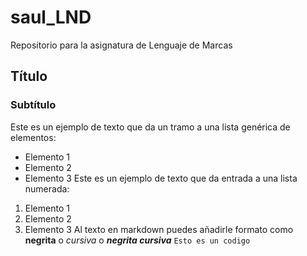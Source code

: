 # saul_LND
Repositorio para la asignatura de Lenguaje de Marcas

## Título
### Subtítulo
Este es un ejemplo de texto que da un tramo a una lista genérica de elementos:
- Elemento 1
- Elemento 2
- Elemento 3
Este es un ejemplo de texto que da entrada a una lista numerada:
1. Elemento 1
2. Elemento 2
3. Elemento 3
Al texto en markdown puedes añadirle formato como **negrita** o *cursiva* o ***negrita cursiva***
`Esto es un codigo`
